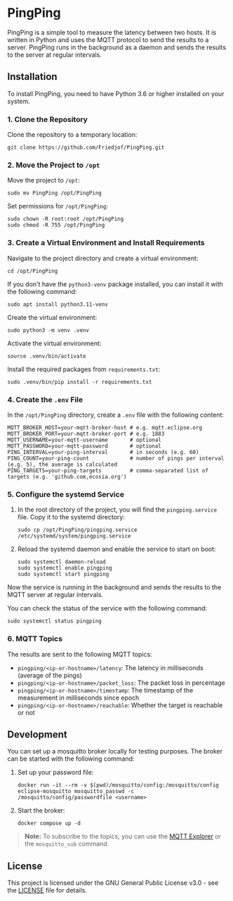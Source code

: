 # PingPing

PingPing is a simple tool to measure the latency between two hosts. It is written in Python and uses the MQTT protocol to send the results to a server. PingPing runs in the background as a daemon and sends the results to the server at regular intervals.

## Installation

To install PingPing, you need to have Python 3.6 or higher installed on your system.

### 1. Clone the Repository

Clone the repository to a temporary location:

```shell
git clone https://github.com/Friedjof/PingPing.git
```

### 2. Move the Project to `/opt`

Move the project to `/opt`:

```shell
sudo mv PingPing /opt/PingPing
```

Set permissions for `/opt/PingPing`:

```shell
sudo chown -R root:root /opt/PingPing
sudo chmod -R 755 /opt/PingPing
```

### 3. Create a Virtual Environment and Install Requirements

Navigate to the project directory and create a virtual environment:

```shell
cd /opt/PingPing
```

If you don't have the `python3-venv` package installed, you can install it with the following command:
```shell
sudo apt install python3.11-venv
```

Create the virtual environment:
```shell
sudo python3 -m venv .venv
```

Activate the virtual environment:

```shell
source .venv/bin/activate
```

Install the required packages from `requirements.txt`:

```shell
sudo .venv/bin/pip install -r requirements.txt
```

### 4. Create the `.env` File

In the `/opt/PingPing` directory, create a `.env` file with the following content:

```shell
MQTT_BROKER_HOST=your-mqtt-broker-host # e.g. mqtt.eclipse.org
MQTT_BROKER_PORT=your-mqtt-broker-port # e.g. 1883
MQTT_USERNAME=your-mqtt-username       # optional
MQTT_PASSWORD=your-mqtt-password       # optional
PING_INTERVAL=your-ping-interval       # in seconds (e.g. 60)
PING_COUNT=your-ping-count             # number of pings per interval (e.g. 5), the average is calculated
PING_TARGETS=your-ping-targets         # comma-separated list of targets (e.g. 'github.com,ecosia.org')
```

### 5. Configure the systemd Service

1. In the root directory of the project, you will find the `pingping.service` file. Copy it to the systemd directory:

   ```shell
   sudo cp /opt/PingPing/pingping.service /etc/systemd/system/pingping.service
   ```

2. Reload the systemd daemon and enable the service to start on boot:

   ```shell
   sudo systemctl daemon-reload
   sudo systemctl enable pingping
   sudo systemctl start pingping
   ```

Now the service is running in the background and sends the results to the MQTT server at regular intervals.

You can check the status of the service with the following command:

```shell
sudo systemctl status pingping
```

### 6. MQTT Topics

The results are sent to the following MQTT topics:
- `pingping/<ip-or-hostname>/latency`: The latency in milliseconds (average of the pings)
- `pingping/<ip-or-hostname>/packet_loss`: The packet loss in percentage
- `pingping/<ip-or-hostname>/timestamp`: The timestamp of the measurement in milliseconds since epoch
- `pingping/<ip-or-hostname>/reachable`: Whether the target is reachable or not

## Development

You can set up a mosquitto broker locally for testing purposes. The broker can be started with the following command:

1. Set up your password file:
    
   ```shell
   docker run -it --rm -v $(pwd)/mosquitto/config:/mosquitto/config eclipse-mosquitto mosquitto_passwd -c /mosquitto/config/passwordfile <username>
   ```

2. Start the broker:

   ```shell
   docker compose up -d
   ```

> **Note:** To subscribe to the topics, you can use the [MQTT Explorer](https://mqtt-explorer.com/) or the `mosquitto_sub` command.

## License

This project is licensed under the GNU General Public License v3.0 - see the [LICENSE](LICENSE) file for details.
